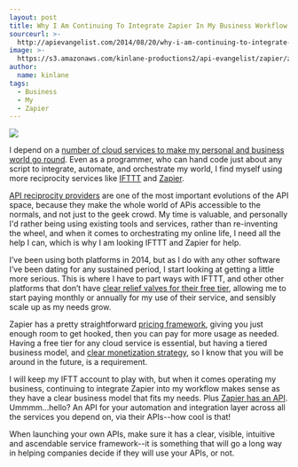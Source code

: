 ```yaml
---
layout: post
title: Why I Am Continuing To Integrate Zapier In My Business Workflow
sourceurl: >-
  http://apievangelist.com/2014/08/20/why-i-am-continuing-to-integrate-zapier-in-my-business-workflow/
image: >-
  https://s3.amazonaws.com/kinlane-productions2/api-evangelist/zapier/zapier-logo.jpeg
author:
  name: kinlane
tags:
  - Business
  - My
  - Zapier
---
```

[![](https://s3.amazonaws.com/kinlane-productions2/api-evangelist/zapier/zapier-logo.jpeg)](https://zapier.com)

I depend on a [number of cloud services to make my personal and business world go round](http://kinlane.reclaimyourdomain.org/2014/04/14/details-about-the-52-online-services-i-depend-on/). Even as a programmer, who can hand code just about any script to integrate, automate, and orchestrate my world, I find myself using more reciprocity services like [IFTTT](https://ifttt.com) and [Zapier](https://zapier.com).

[API reciprocity providers](http://reciprocity.apievangelist.com/) are one of the most important evolutions of the API space, because they make the whole world of APis accessible to the normals, and not just to the geek crowd. My time is valuable, and personally I'd rather being using existing tools and services, rather than re-inventing the wheel, and when it comes to orchestrating my online life, I need all the help I can, which is why I am looking IFTTT and Zapier for help.

I’ve been using both platforms in 2014, but as I do with any other software I’ve been dating for any sustained period, I start looking at getting a little more serious. This is where I have to part ways with IFTTT, and other other platforms that don’t have [clear relief valves for their free tier](http://apievangelist.com/2012/05/31/provide-release-valves-for-api-rate-limits/), allowing me to start paying monthly or annually for my use of their service, and sensibly scale up as my needs grow.

Zapier has a pretty straightforward [pricing framework](https://zapier.com/app/pricing), giving you just enough room to get hooked, then you can pay for more usage as needed. Having a free tier for any cloud service is essential, but having a tiered business model, and [clear monetization strategy](http://monetization.apievangelist.com/), so I know that you will be around in the future, is a requirement.

I will keep my IFTT account to play with, but when it comes operating my business, continuing to integrate Zapier into my workflow makes sense as they have a clear business model that fits my needs. Plus [Zapier has an API](https://zapier.com/developer/). Ummmm…hello? An API for your automation and integration layer across all the services you depend on, via their APIs--how cool is that!

When launching your own APIs, make sure it has a clear, visible, intuitive and ascendable service framework--it is something that will go a long way in helping companies decide if they will use your APIs, or not.